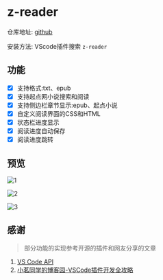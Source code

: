 # z-reader

仓库地址: [github](https://github.com/aooiuu/z-reader)

安装方法: VScode插件搜索 `z-reader`

## 功能

- [x] 支持格式:txt、epub
- [x] 支持起点网小说搜索和阅读
- [x] 支持侧边栏章节显示:epub、起点小说
- [x] 自定义阅读界面的CSS和HTML
- [x] 状态栏进度显示
- [x] 阅读进度自动保存
- [x] 阅读进度跳转

## 预览

![1](https://user-images.githubusercontent.com/28108111/68991070-72f48c00-0895-11ea-92f0-c57e8764c700.png)

![2](https://user-images.githubusercontent.com/28108111/68991071-7556e600-0895-11ea-96ca-f8e6cbaffb1c.gif)

![3](https://user-images.githubusercontent.com/28108111/68991073-7851d680-0895-11ea-975a-52aa9875aeed.gif)


## 感谢

> 部分功能的实现参考开源的插件和网友分享的文章

1. [VS Code API](https://code.visualstudio.com/api/references/vscode-api/)
2. [小茗同学的博客园-VSCode插件开发全攻略](https://www.cnblogs.com/liuxianan/p/vscode-plugin-overview.html)
